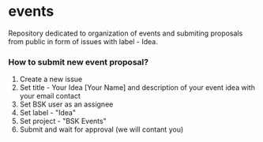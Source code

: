 # events
Repository dedicated to organization of events and submiting proposals from public in form of issues with label - Idea.

### How to submit new event proposal?

1. Create a new issue 
2. Set title - Your Idea [Your Name] and description of your event idea with your email contact
3. Set BSK user as an assignee
4. Set label - "Idea"
5. Set project - "BSK Events"
6. Submit and wait for approval (we will contant you)
